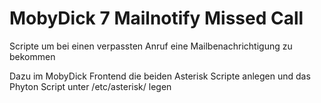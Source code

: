 # MobyDick 7 Mailnotify Missed Call

Scripte um bei einen verpassten Anruf eine Mailbenachrichtigung zu bekommen

Dazu im MobyDick Frontend die beiden Asterisk Scripte anlegen und das Phyton Script unter 
/etc/asterisk/ legen